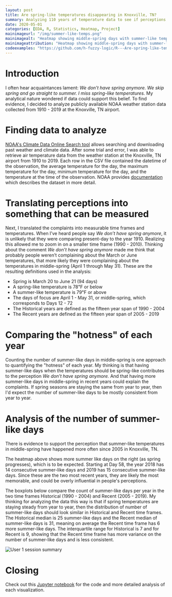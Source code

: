 ```yaml
---
layout: post
title: Are spring-like temperatures disappearing in Knoxville, TN?
summary: Analyzing 110 years of temperature data to see if perceptions about a shorter spring season can be supported with data
date: 2020-05-01  
categories: [EDA, R, Statistics, Heatmap, Project]
mainimageurl: "/img/summer-like-temps.png"
mainimagealt: "Heatmap showing middle-spring days with summer-like temperatures from 1990 to 2019"
mainimageattribution: "Heatmap showing middle-spring days with summer-like temperatures from 1990 to 2019"
codeexamples: "https://github.com/h-fuzzy-logic/R---Are-spring-like-temperatures-disappearing/blob/master/Analyzing%20110%20Years%20of%20NOAA%20Weather%20Station%20Data.ipynb"
---
```


<h1 class="h4">Introduction</h1>
I often hear acquaintances lament: <i>We don’t have spring anymore. We skip spring and go straight to summer. I miss spring-like temperatures.</i>  My analytical nature wondered if data could support this belief.  To find evidence, I decided to analyze publicly available NOAA weather station data collected from 1910 - 2019 at the Knoxville, TN airport.  

<h1 class="h4">Finding data to analyze</h1>
<a target="_blank" href="https://www.ncdc.noaa.gov/cdo-web/search">NOAA's Climate Data Online Search tool</a> allows searching and downloading past weather and climate data.  After some trial and error, I was able to retrieve air temperature data from the weather station at the Knoxville, TN airport from 1910 to 2019.  Each row in the CSV file contained the datetime of the observation, the average temperature for the day, the maximum temperature for the day, minimum temperature for the day, and the temperature at the time of the observation.  NOAA provides <a href="https://www.ncdc.noaa.gov/cdo-web/datasets#GHCND" target="_blank">documentation </a> which describes the dataset in more detail.

<h1 class="h4">Translating perceptions into something that can be measured</h1>
Next, I translated the complaints into measurable time frames and temperatures.  When I’ve heard people say <i>We don’t have spring anymore</i>, it is unlikely that they were comparing present-day to the year 1910.  Realizing this allowed me to zoom in on a smaller time frame (1990 - 2010).  Thinking about the comment <i>We don’t have spring anymore</i> made me think that probably people weren’t complaining about the March or June temperatures, that more likely they were complaining about the temperatures in middle-spring (April 1 through May 31).  These are the resulting definitions used in the analysis:
<ul>
	<li>Spring is March 20 to June 21 (94 days)</li>
	<li>A spring-like temperature is 78℉ or below</li>
	<li>A summer-like temperature is 79℉ or above</li>
	<li>The days of focus are April 1 - May 31, or middle-spring, which corresponds to Days 12 - 72</li>
	<li>The Historical years are defined as the fifteen year span of 1990 - 2004</li>
	<li>The Recent years are defined as the fifteen year span of 2005 - 2019</li>
</ul>

<h1 class="h4">Comparing the "hotness" of each year</h1>
Counting the number of summer-like days in middle-spring is one approach to quantifying the "hotness" of each year.  My thinking is that having summer-like days when the temperatures should be spring-like contributes to the perception <i>We don’t have spring anymore.</i>   And that having more summer-like days in middle-spring in recent years could explain the complaints.  If spring seasons are staying the same from year to year, then I'd expect the number of summer-like days to be mostly consistent from year to year.  

<h1 class="h4">Analysis of the number of summer-like days</h1>
There is evidence to support the perception that summer-like temperatures in middle-spring have happened more often since 2005 in Knoxville, TN.

The heatmap above shows more summer like days on the right (as spring progresses), which is to be expected.  Starting at Day 58, the year 2018 has 14 consecutive summer-like days and 2019 has 15 consecutive summer-like days.  Since these are the two most recent years, they are likely the most memorable, and could be overly influential in people's perceptions. 

The boxplots below compare the count of summer-like days per year in the two time frames Historical (1990 - 2004) and Recent (2005 - 2019).  My thinking for analyzing the data this way is that if spring temperatures are staying steady from year to year, then the distribution of number of summer-like days should look similar in Historical and Recent time frames.  The Historical median is 25 summer-like days and the Recent median of summer-like days is 31, meaning on average the Recent time frame has 6 more summer-like days.  The interquartile range for Historical is 7 and for Recent is 9, showing that the Recent time frame has more variance on the number of summer-like days and is less consistent.     

<img src="{{ site.baseurl }}/img/middle-spring.png" class="img-fluid" alt="User 1 session summary"/>

<h1 class="h4">Closing</h1> 
Check out this <a href="{{ page.codeexamples }}" target="_blank"> Jupyter notebook</a> for the code and more detailed analysis of each visualization.  






